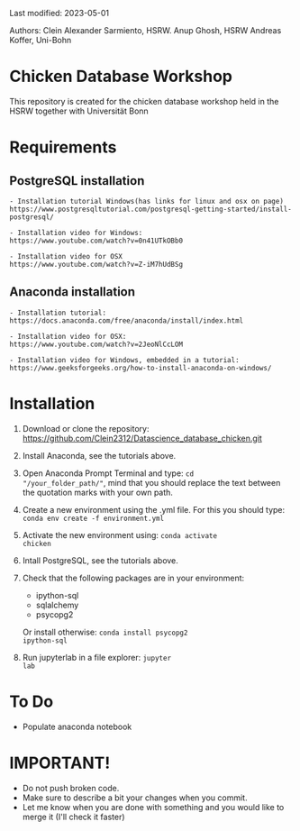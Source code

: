 Last modified: 2023-05-01

Authors:    Clein Alexander Sarmiento, HSRW.
            Anup Ghosh, HSRW
            Andreas Koffer, Uni-Bohn

# Chicken Database Workshop
This repository is created for the chicken database workshop held in the HSRW together with Universität Bonn 

# Requirements
## PostgreSQL installation
    - Installation tutorial Windows(has links for linux and osx on page)
    https://www.postgresqltutorial.com/postgresql-getting-started/install-postgresql/

    - Installation video for Windows:
    https://www.youtube.com/watch?v=0n41UTkOBb0

    - Installation video for OSX
    https://www.youtube.com/watch?v=Z-iM7hUdBSg
## Anaconda installation
    - Installation tutorial:
    https://docs.anaconda.com/free/anaconda/install/index.html

    - Installation video for OSX:
    https://www.youtube.com/watch?v=2JeoNlCcLOM

    - Installation video for Windows, embedded in a tutorial:
    https://www.geeksforgeeks.org/how-to-install-anaconda-on-windows/

# Installation
1. Download or clone the repository: https://github.com/Clein2312/Datascience_database_chicken.git
2. Install Anaconda, see the tutorials above.
3. Open Anaconda Prompt Terminal and type: <code>cd "/your_folder_path/"</code>, mind that you should replace the text between the quotation marks with your own path.
4. Create a new environment using the .yml file. For this you should type:  
    <code>conda env create -f environment.yml</code>
5. Activate the new environment using: 
    <code>conda activate chicken</code>
6. Intall PostgreSQL, see the tutorials above.
7. Check that the following packages are in your environment:
    - ipython-sql
    - sqlalchemy
    - psycopg2
    
    Or install otherwise:
    <code>conda install psycopg2 ipython-sql</code>
10. Run jupyterlab in a file explorer:
    <code>jupyter lab</code>
    



# To Do

- Populate anaconda notebook

# IMPORTANT!

- Do not push broken code.
- Make sure to describe a bit your changes when you commit.
- Let me know when you are done with something and you would like to merge it (I'll check it faster)
